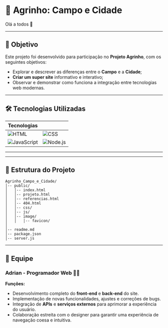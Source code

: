 # 🌾 Agrinho: Campo e Cidade

Olá a todos 👋

---

## 🧠 Objetivo

Este projeto foi desenvolvido para participação no **Projeto Agrinho**, com os seguintes objetivos:

- Explorar e descrever as diferenças entre o **Campo** e a **Cidade**;
- **Criar um super site** informativo e interativo;
- Observar e demonstrar como funciona a integração entre tecnologias web modernas.

---

## 🛠️ Tecnologias Utilizadas

| Tecnologias | |
|-------------|--|
| ![HTML](https://img.shields.io/badge/HTML-E34F26?style=for-the-badge&logo=html5&logoColor=white) | ![CSS](https://img.shields.io/badge/CSS-1572B6?style=for-the-badge&logo=css3&logoColor=white) |
| ![JavaScript](https://img.shields.io/badge/JavaScript-F7DF1E?style=for-the-badge&logo=javascript&logoColor=black) | ![Node.js](https://img.shields.io/badge/Node.js-339933?style=for-the-badge&logo=node.js&logoColor=white) |

---

---

## 📂 Estrutura do Projeto

```
Agrinho_Campo_e_Cidade/
│-- public/
│   │-- index.html
│   │-- projeto.html
│   │-- referencias.html
│   │-- 404.html
│   │-- css/
│   │-- js/
│   │-- image/
│   │   │-- favicon/
│   
│-- readme.md
│-- package.json
│-- server.js
```

---

## 👥 Equipe

### Adrian - Programador Web 👨‍💻
**Funções:**
- Desenvolvimento completo do **front-end** e **back-end** do site.
- Implementação de novas funcionalidades, ajustes e correções de bugs.
- Integração de **APIs** e **serviços externos** para aprimorar a experiência do usuário.
- Colaboração estreita com o designer para garantir uma experiência de navegação coesa e intuitiva.
